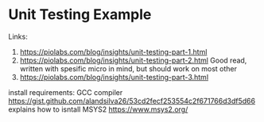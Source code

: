 Unit Testing Example
=====================================

Links:
1. https://piolabs.com/blog/insights/unit-testing-part-1.html
2. https://piolabs.com/blog/insights/unit-testing-part-2.html   Good read, written with spesific micro in mind, but should work on most other
3. https://piolabs.com/blog/insights/unit-testing-part-3.html

install requirements:
GCC compiler
https://gist.github.com/alandsilva26/53cd2fecf253554c2f671766d3df5d66
explains how to isntall MSYS2 https://www.msys2.org/
